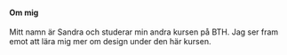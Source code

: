 #### Om mig

Mitt namn är Sandra och studerar min andra kursen på BTH. Jag ser fram emot att lära mig mer om design under den här kursen.
